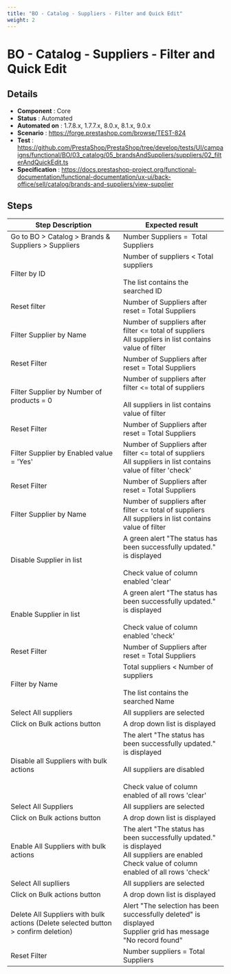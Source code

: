 ```yaml
---
title: "BO - Catalog - Suppliers - Filter and Quick Edit"
weight: 2
---
```


# BO - Catalog - Suppliers - Filter and Quick Edit
## Details
* **Component** : Core
* **Status** : Automated
* **Automated on** : 1.7.8.x, 1.7.7.x, 8.0.x, 8.1.x, 9.0.x
* **Scenario** : https://forge.prestashop.com/browse/TEST-824
* **Test** : https://github.com/PrestaShop/PrestaShop/tree/develop/tests/UI/campaigns/functional/BO/03_catalog/05_brandsAndSuppliers/suppliers/02_filterAndQuickEdit.ts
* **Specification** : https://docs.prestashop-project.org/functional-documentation/functional-documentation/ux-ui/back-office/sell/catalog/brands-and-suppliers/view-supplier

## Steps
| Step Description | Expected result |
| ----- | ----- |
| Go to BO > Catalog > Brands & Suppliers > Suppliers | Number Suppliers =  Total Suppliers |
| Filter by ID | Number of suppliers < Total suppliers<br><br>The list contains the searched ID |
| Reset filter | Number of Suppliers after reset = Total Suppliers |
| Filter Supplier by Name | Number of suppliers after filter <= total of suppliers<br>All suppliers in list contains value of filter |
| Reset Filter | Number of Suppliers after reset = Total Suppliers |
| Filter Supplier by Number of products = 0 | Number of suppliers after filter <= total of suppliers<br><br>All suppliers in list contains value of filter |
| Reset Filter | Number of Suppliers after reset = Total Suppliers |
| Filter Supplier by Enabled value = 'Yes' | Number of Suppliers after filter <= total of suppliers<br>All suppliers in list contains value of filter 'check' |
| Reset Filter | Number of Suppliers after reset = Total Suppliers |
| Filter Supplier by Name | Number of suppliers after filter <= total of suppliers<br>All suppliers in list contains value of filter |
| Disable Supplier in list | A green alert "The status has been successfully updated." is displayed<br><br>Check value of column enabled 'clear' |
| Enable Supplier in list | A green alert "The status has been successfully updated." is displayed<br><br>Check value of column enabled 'check' |
| Reset Filter | Number of Suppliers after reset = Total Suppliers |
| Filter by Name | Total suppliers < Number of suppliers<br><br>The list contains the searched Name |
| Select All suppliers | All suppliers are selected |
| Click on Bulk actions button | A drop down list is displayed |
| Disable all Suppliers with bulk actions | The alert "The status has been successfully updated." is displayed<br><br>All suppliers are disabled<br><br>Check value of column enabled of all rows 'clear' |
| Select All Suppliers | All suppliers are selected |
| Click on Bulk actions button | A drop down list is displayed |
| Enable All Suppliers with bulk actions | The alert "The status has been successfully updated." is displayed<br>All suppliers are enabled<br>Check value of column enabled of all rows 'check' |
| Select All suplliers | All suppliers are selected |
| Click on Bulk actions button | A drop down list is displayed |
| Delete All Suppliers with bulk actions (Delete selected button > confirm deletion) | Alert "The selection has been successfully deleted" is displayed<br>Supplier grid has message "No record found" |
| Reset Filter | Number suppliers = Total Suppliers |
